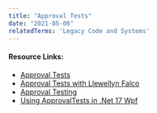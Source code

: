 ```yaml
---
title: "Approval Tests"
date: "2021-05-06"
relatedTerms: 'Legacy Code and Systems'
---
```


#### Resource Links:

- [Approval Tests](https://approvaltests.com/)
- [Approval Tests with Llewellyn Falco](https://www.hanselminutes.com/360/approval-tests-with-llewellyn-falco)
- [Approval Testing](https://understandlegacycode.com/approval-tests/)
- [Using ApprovalTests in .Net 17 Wpf](https://www.youtube.com/watch?v=Xc_ty03lZ9U)

